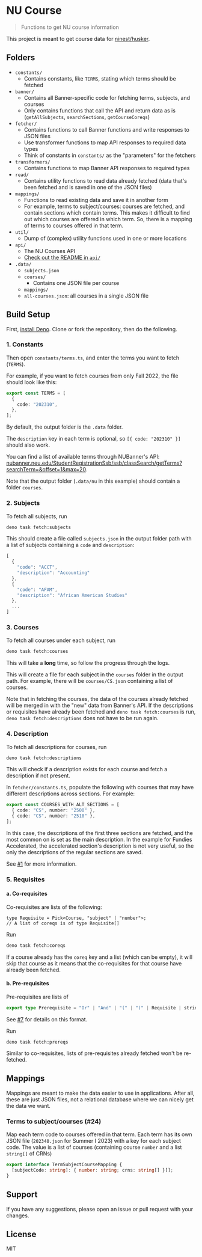 # NU Course

> Functions to get NU course information 

This project is meant to get course data for [ninest/husker](https://github.com/ninest/husker).

## Folders

- `constants/`
  - Contains constants, like `TERMS`, stating which terms should be fetched
- `banner/`
  - Contains all Banner-specific code for fetching terms, subjects, and courses
  - Only contains functions that call the API and return data as is (`getAllSubjects`, `searchSections`, `getCourseCoreqs`)
- `fetcher/`
  - Contains functions to call Banner functions and write responses to JSON files
  - Use transformer functions to map API responses to required data types
  - Think of constants in `constants/` as the "parameters" for the fetchers
- `transformers/`
  - Contains functions to map Banner API responses to required types
- `read/`
  - Contains utility functions to read data already fetched (data that's been
    fetched and is saved in one of the JSON files)
- `mappings/`
  - Functions to read existing data and save it in another form
  - For example, terms to subject/courses: courses are fetched, and contain sections which contain terms. This makes it difficult to find out which courses are offered in which term. So, there is a mapping of terms to courses offered in that term.
- `util/`
  - Dump of (complex) utility functions used in one or more locations
- `api/`
  - The NU Courses API
  - [Check out the README in `api/`](./api/README.md)
- `.data/`
  - `subjects.json`
  - `courses/`
    - Contains one JSON file per course
  - `mappings/`
  - `all-courses.json`: all courses in a single JSON file

## Build Setup

First, [install Deno](https://deno.land/manual/getting_started/installation). Clone or fork the repository, then do the following.

### 1. Constants

Then open `constants/terms.ts`, and enter the terms you want to fetch (`TERMS`).

For example, if you want to fetch courses from only Fall 2022, the file should look like this:

```ts
export const TERMS = [
  {
    code: "202310",
  },
];
```

By default, the output folder is the `.data` folder.

The `description` key in each term is optional, so `[{ code: "202310" }]` should also work.

You can find a list of available terms through NUBanner's API: [nubanner.neu.edu/StudentRegistrationSsb/ssb/classSearch/getTerms?searchTerm=&offset=1&max=20](https://nubanner.neu.edu/StudentRegistrationSsb/ssb/classSearch/getTerms?searchTerm=&offset=1&max=20).

Note that the output folder (`.data/nu` in this example) should contain a folder `courses`.

### 2. Subjects

To fetch all subjects, run

```bash
deno task fetch:subjects
```

This should create a file called `subjects.json` in the output folder path with a list of subjects containing a `code` and `description`:

```ts
[
  {
    "code": "ACCT",
    "description": "Accounting"
  },
  {
    "code": "AFAM",
    "description": "African American Studies"
  },
  ...
]
```

### 3. Courses

To fetch all courses under each subject, run

```bash
deno task fetch:courses
```

This will take a **long** time, so follow the progress through the logs.

This will create a file for each subject in the `courses` folder in the output path. For example, there will be `courses/CS.json` containing a list of courses.

Note that in fetching the courses, the data of the courses already fetched will be merged in with the "new" data from Banner's API. If the descriptions or requisites have already been fetched and `deno task fetch:courses` is run, `deno task fetch:descriptions` does not have to be run again.

### 4. Description

To fetch all descriptions for courses, run

```bash
deno task fetch:descriptions
```

This will check if a description exists for each course and fetch a description if not present.

In `fetcher/constants.ts`, populate the following with courses that may have different descriptions across sections. For example:

```ts
export const COURSES_WITH_ALT_SECTIONS = [
  { code: "CS", number: "2500" },
  { code: "CS", number: "2510" },
];
```

In this case, the descriptions of the first three sections are fetched, and the most common on is set as the main description. In the example for Fundies Accelerated, the accelerated section's description is not very useful, so the only the descriptions of the regular sections are saved.

See [#1](https://github.com/ninest/nu-courses/issues/1) for more information.

### 5. Requisites

#### a. Co-requisites

Co-requisites are lists of the following:

```tsx
type Requisite = Pick<Course, "subject" | "number">;
// A list of coreqs is of type Requisite[]
```

Run

```bash
deno task fetch:coreqs
```

If a course already has the `coreq` key and a list (which can be empty), it will skip that course as it means that the co-requisites for that course have already been fetched.

#### b. Pre-requisites

Pre-requisites are lists of

```ts
export type Prerequisite = "Or" | "And" | "(" | ")" | Requisite | string;
```

See [#7](https://github.com/ninest/nu-courses/issues/7) for details on this format.

Run

```
deno task fetch:prereqs
```

Similar to co-requisites, lists of pre-requisites already fetched won't be re-fetched.

## Mappings

Mappings are meant to make the data easier to use in applications. After all, these are just JSON files, not a relational database where we can nicely get the data we want.

### Terms to subject/courses (#24)

Map each term code to courses offered in that term. Each term has its own JSON file (`202340.json` for Summer I 2023) with a key for each subject code. The value is a list of courses (containing course `number` and a list `string[]` of CRNs)

```ts
export interface TermSubjectCourseMapping {
  [subjectCode: string]: { number: string; crns: string[] }[];
}
```

## Support

If you have any suggestions, please open an issue or pull request with your changes.

## License

MIT
